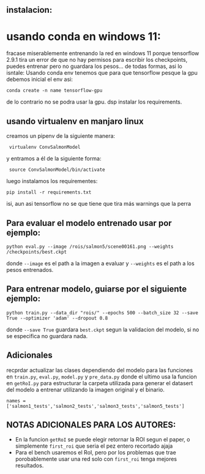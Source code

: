 
## instalacion:

# usando conda en windows 11:
fracase miserablemente entrenando la red en windows 11 porque tensorflow 2.9.1 tira un error de que no hay permisos para escribir los checkpoints, puedes entrenar pero no guardara los pesos... de todas formas, asi lo isntale:
  Usando conda env tenemos que para que tensorflow pesque la gpu debemos inicial el env asi:

  ```
  conda create -n name tensorflow-gpu
  ```

  de lo contrario no se podra usar la gpu.
  dsp instalar los requirements.

## usando virtualenv en manjaro linux

creamos un pipenv de la siguiente manera:

```
 virtualenv ConvSalmonModel
```
y entramos a él de la siguiente forma:
```
 source ConvSalmonModel/bin/activate
```

luego instalamos los requirementes:

```
pip install -r requirements.txt
```

isi, aun asi tensorflow no se que tiene que tira más warnings que la perra

## Para evaluar el modelo entrenado usar por ejemplo:

```
python eval.py --image /rois/salmon5/scene00161.png --weights /checkpoints/best.ckpt
```

donde `--image` es el path a la imagen a evaluar y `--weights` es el path a los pesos entrenados.


## Para entrenar modelo, guiarse por el siguiente ejemplo:

```
python train.py --data_dir "rois/" --epochs 500 --batch_size 32 --save True --optimizer 'adam' --dropout 0.8
```

donde `--save True` guardara `best.ckpt` segun la validacion del modelo, si no se especifica no guardara nada.


## Adicionales

recprdar actualizar las clases dependiendo del modelo para las funciones en `train.py`,  `eval.py`, `model.py` y `pre_data.py` donde el ultimo usa la funcion en `getRoI.py` para estructurar la carpeta utilizada para generar el datasert del modelo a entrenar utilizando la imagen original y el binario.
```
names = ['salmon1_tests','salmon2_tests','salmon3_tests','salmon5_tests']
```


## NOTAS ADICIONALES PARA LOS AUTORES:

* En la funcion `getRoI` se puede elegir retornar la ROI segun el paper, o simplemente `first_roi` que seria el pez entero recortado ajaja
* Para el bench usaremos el RoI, pero por los problemas que trae porobablemente usar una red solo con `first_roi` tenga mejores resultados.
